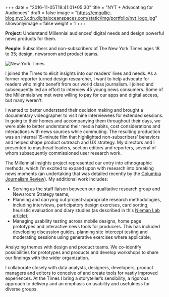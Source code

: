 +++
date = "2016-11-05T19:41:01+05:30"
title = "NYT + Advocating for Audiences"
draft = false
image = "https://emgollie-blog.nyc3.cdn.digitaloceanspaces.com/static/img/portfolio/nyt_logo.jpg"
showonlyimage = false
weight = 1
+++

**Project**: Understand Millennial audiences’ digital needs and design powerful news products for them. 
<!--more-->

**People**: Subscribers and non-subscribers of The New York Times ages 18 to 35; design, newsroom and product teams. 

![New York Times][1]

I joined the Times to elicit insights into our readers’ lives and needs. As a former reporter turned design researcher, I want to help advocate for readers who might benefit from our world class journalism. I joined and subsequently led an effort to interview 45 young news consumers. Some of the Millennials we met were willing to pay for our apps and digital access, but many weren't.

I wanted to better understand their decision making and brought a documentary videographer to visit nine interviewees for extended sessions. In going to their homes and accompanying them throughout their days, we were able to better understand their media habits, cost considerations and interactions with news sources while commuting. The resulting production was an internal 15-minute film that highlighted non-subscribers’ behaviors and helped shape product outreach and UX strategy. My directors and I presented to masthead leaders, section editors and reporters, several of whom subsequently commissioned user research work. 

The Millennial insights project represented our entry into ethnographic methods, which I’m excited to expand upon with research into breaking news moments (an undertaking that was detailed recently by the [Columbia Journalism Review](http://www.cjr.org/tow_center/new_york_times_design_audience_research.php)). My additional work includes:

+ Serving as the staff liaison between our qualitative research group and Newsroom Strategy teams;
+ Planning and carrying out project-appropriate research methodologies, including interviews, participatory design exercises, card sorting, heuristic evaluation and diary studies (as described in this [Nieman Lab article](http://www.niemanlab.org/2015/07/two-out-of-two-news-organizations-recommend-user-research/));
+ Managing usability testing across mobile designs, home page prototypes and interactive news tools for producers. This has included developing discussion guides, planning site intercept testing and moderating sessions using generative exercises where applicable;

Analyzing themes with design and product teams. We co-identify possibilities for prototypes and products and develop workshops to share our findings with the wider organization.

I collaborate closely with data analysts, designers, developers, product managers and editors to conceive of and create tools for vastly improved experiences. At the Times I bring a storyteller’s sensibility, a rigorous approach to delivery and an emphasis on usability and usefulness for diverse groups.

[1]: https://emgollie-blog.nyc3.cdn.digitaloceanspaces.com/static/img/portfolio/nyt_overview.png
